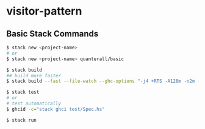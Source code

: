 # visitor-pattern

## Basic Stack Commands

```bash
$ stack new <project-name>
# or
$ stack new <project-name> quanterall/basic

$ stack build
## build more faster
$ stack build --fast --file-watch --ghc-options "-j4 +RTS -A128m -n2m -RTS"

$ stack test
# or
# test automatically
$ ghcid -c="stack ghci test/Spec.hs"

$ stack run
```